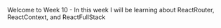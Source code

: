 Welcome to Week 10 - In this week I will be learning about ReactRouter, ReactContext, and ReactFullStack